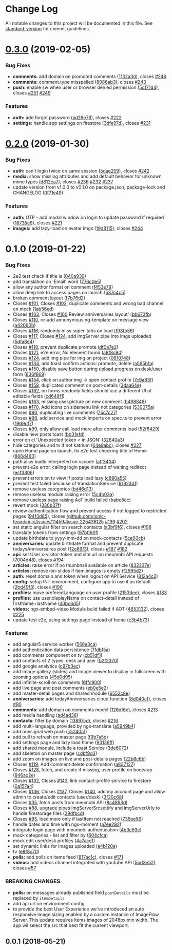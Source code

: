 # Change Log

All notable changes to this project will be documented in this file. See [standard-version](https://github.com/conventional-changelog/standard-version) for commit guidelines.

<a name="0.3.0"></a>
# [0.3.0](https://github.com/meumobi/ion-employee/compare/v0.2.0...v0.3.0) (2019-02-05)


### Bug Fixes

* **comments:** add domain on promoted comments ([1132a3d](https://github.com/meumobi/ion-employee/commit/1132a3d)), closes [#248](https://github.com/meumobi/ion-employee/issues/248)
* **comments:** comment.type misspelled ([8086ab3](https://github.com/meumobi/ion-employee/commit/8086ab3)), closes [#243](https://github.com/meumobi/ion-employee/issues/243)
* **push:** enable sw when user or browser denied permission ([5c171d4](https://github.com/meumobi/ion-employee/commit/5c171d4)), closes [#251](https://github.com/meumobi/ion-employee/issues/251) [#249](https://github.com/meumobi/ion-employee/issues/249)


### Features

* **auth:** add forgot password ([ad26e78](https://github.com/meumobi/ion-employee/commit/ad26e78)), closes [#222](https://github.com/meumobi/ion-employee/issues/222)
* **settings:** handle app settings on firestore ([3dfe97d](https://github.com/meumobi/ion-employee/commit/3dfe97d)), closes [#231](https://github.com/meumobi/ion-employee/issues/231)



<a name="0.2.0"></a>
# [0.2.0](https://github.com/meumobi/ion-employee/compare/v0.1.0...v0.2.0) (2019-01-30)


### Bug Fixes

* **auth:** can't login twice on same session ([5dae209](https://github.com/meumobi/ion-employee/commit/5dae209)), closes [#242](https://github.com/meumobi/ion-employee/issues/242)
* **media:** show missing attributes and add default behavior for unknown mime types ([d812ca7](https://github.com/meumobi/ion-employee/commit/d812ca7)), closes [#236](https://github.com/meumobi/ion-employee/issues/236) [#232](https://github.com/meumobi/ion-employee/issues/232) [#237](https://github.com/meumobi/ion-employee/issues/237)
* update version from v1.0.0 to v0.1.0 on package.json, package-lock and CHANGELOG ([0f71e49](https://github.com/meumobi/ion-employee/commit/0f71e49))


### Features

* **auth:** OTP - add modal window on login to update password if required ([16735e9](https://github.com/meumobi/ion-employee/commit/16735e9)), closes [#221](https://github.com/meumobi/ion-employee/issues/221)
* **images:** add lazy-load on avatar imgs ([19d8115](https://github.com/meumobi/ion-employee/commit/19d8115)), closes [#244](https://github.com/meumobi/ion-employee/issues/244)



<a name="0.1.0"></a>
# 0.1.0 (2019-01-22)


### Bug Fixes

* 2e2 test check if title is ([040a939](https://github.com/meumobi/ion-employee/commit/040a939))
* add translation on 'Email' word ([776c0e5](https://github.com/meumobi/ion-employee/commit/776c0e5))
* allow any author format on comment ([f453e79](https://github.com/meumobi/ion-employee/commit/f453e79))
* allow deep link to access pages on launch ([537c4c5](https://github.com/meumobi/ion-employee/commit/537c4c5))
* broken comment layout ([f7b76d2](https://github.com/meumobi/ion-employee/commit/f7b76d2))
* Closes [#101](https://github.com/meumobi/ion-employee/issues/101), Closes [#102](https://github.com/meumobi/ion-employee/issues/102), duplicate comments and wrong bad channel on mock ([1ab56ed](https://github.com/meumobi/ion-employee/commit/1ab56ed))
* Closes [#103](https://github.com/meumobi/ion-employee/issues/103), Closes [#100](https://github.com/meumobi/ion-employee/issues/100) Review anniversaries layout' ([bb673fb](https://github.com/meumobi/ion-employee/commit/bb673fb))
* Closes [#110](https://github.com/meumobi/ion-employee/issues/110), re-add annonymous ng-template on message view ([a42090b](https://github.com/meumobi/ion-employee/commit/a42090b))
* Closes [#116](https://github.com/meumobi/ion-employee/issues/116), randomly miss super-tabs on load ([f93fb56](https://github.com/meumobi/ion-employee/commit/f93fb56))
* Closes [#117](https://github.com/meumobi/ion-employee/issues/117), Closes [#124](https://github.com/meumobi/ion-employee/issues/124), add imgServer pipe into imgs uploaded ([5dfa8e4](https://github.com/meumobi/ion-employee/commit/5dfa8e4))
* Closes [#118](https://github.com/meumobi/ion-employee/issues/118), prevent duplicate promote ([df0a7e2](https://github.com/meumobi/ion-employee/commit/df0a7e2))
* Closes [#121](https://github.com/meumobi/ion-employee/issues/121), e2e error, No element found ([a8f8c90](https://github.com/meumobi/ion-employee/commit/a8f8c90))
* Closes [#124](https://github.com/meumobi/ion-employee/issues/124), add img pipe for img on project ([0810748](https://github.com/meumobi/ion-employee/commit/0810748))
* Closes [#134](https://github.com/meumobi/ion-employee/issues/134), add toast confirm actions: promote, delete ([a565b1a](https://github.com/meumobi/ion-employee/commit/a565b1a))
* Closes [#150](https://github.com/meumobi/ion-employee/issues/150), disable save button during upload.progress on desk/user form ([836f869](https://github.com/meumobi/ion-employee/commit/836f869))
* Closes [#154](https://github.com/meumobi/ion-employee/issues/154), click on author img -> open contact profile ([7c9a83f](https://github.com/meumobi/ion-employee/commit/7c9a83f))
* Closes [#159](https://github.com/meumobi/ion-employee/issues/159), duplicated comment on post-details ([3daa64e](https://github.com/meumobi/ion-employee/commit/3daa64e))
* Closes [#162](https://github.com/meumobi/ion-employee/issues/162), on forms readonly fields should use a different UI of editable fields ([cd648f1](https://github.com/meumobi/ion-employee/commit/cd648f1))
* Closes [#163](https://github.com/meumobi/ion-employee/issues/163), missing user.picture on new comment ([b498848](https://github.com/meumobi/ion-employee/commit/b498848))
* Closes [#170](https://github.com/meumobi/ion-employee/issues/170), Add icons on sidemenu link not categories ([530075a](https://github.com/meumobi/ion-employee/commit/530075a))
* Closes [#80](https://github.com/meumobi/ion-employee/issues/80), duplicating live comments ([75c7c27](https://github.com/meumobi/ion-employee/commit/75c7c27))
* Closes [#98](https://github.com/meumobi/ion-employee/issues/98), add service and mock imports on spec.ts to prevent error ([1969df7](https://github.com/meumobi/ion-employee/commit/1969df7))
* Closes [#99](https://github.com/meumobi/ion-employee/issues/99), only allow call load more after comments load ([52f6429](https://github.com/meumobi/ion-employee/commit/52f6429))
* disable new posts toast ([bb31efd](https://github.com/meumobi/ion-employee/commit/bb31efd))
* error on ci 'Unexpected token < in JSON' ([32640a3](https://github.com/meumobi/ion-employee/commit/32640a3))
* hide categories and tv if not katrium ([64e9abc](https://github.com/meumobi/ion-employee/commit/64e9abc)), closes [#227](https://github.com/meumobi/ion-employee/issues/227)
* open Home page on launch, fix e2e test checking title of Home ([866d460](https://github.com/meumobi/ion-employee/commit/866d460))
* path alias badly interpreted on vscode ([aff3404](https://github.com/meumobi/ion-employee/commit/aff3404))
* prevent e2e error, calling login page instead of waiting redirect ([ecf3306](https://github.com/meumobi/ion-employee/commit/ecf3306))
* prevent errors on tv view if posts load lazy ([c890a55](https://github.com/meumobi/ion-employee/commit/c890a55))
* prevent test failed because of translationService ([91923d1](https://github.com/meumobi/ion-employee/commit/91923d1))
* remove useless categories ([bd46d13](https://github.com/meumobi/ion-employee/commit/bd46d13))
* remove useless module raising error ([5c4b03a](https://github.com/meumobi/ion-employee/commit/5c4b03a))
* remove useless page raising AoT build failed ([babc8ec](https://github.com/meumobi/ion-employee/commit/babc8ec))
* revert mock ([330b37f](https://github.com/meumobi/ion-employee/commit/330b37f))
* review authentication flow and prevent access if not logged to restricted pages ([94f3d85](https://github.com/meumobi/ion-employee/commit/94f3d85)), closes [/github.com/ionic-team/ionic/issues/11459#issue-225436125](https://github.com//github.com/ionic-team/ionic/issues/11459/issues/issue-225436125) [#139](https://github.com/meumobi/ion-employee/issues/139) [#202](https://github.com/meumobi/ion-employee/issues/202)
* set static angular filter on search contacts ([a3bf9f6](https://github.com/meumobi/ion-employee/commit/a3bf9f6)), closes [#198](https://github.com/meumobi/ion-employee/issues/198)
* translate tokens from settings ([97b060f](https://github.com/meumobi/ion-employee/commit/97b060f))
* update birthdate to yyyy-mm-dd on mock-contacts ([5ce00cb](https://github.com/meumobi/ion-employee/commit/5ce00cb))
* **anniversaries:** update birthdate format and prevent duplicate todaysAnniversaires post ([12e89f3](https://github.com/meumobi/ion-employee/commit/12e89f3)), closes [#187](https://github.com/meumobi/ion-employee/issues/187) [#182](https://github.com/meumobi/ion-employee/issues/182)
* **api:** set User x-visitor-token and site.url on meumobi API requests ([7004d48](https://github.com/meumobi/ion-employee/commit/7004d48)), closes [#194](https://github.com/meumobi/ion-employee/issues/194)
* **articles:** raise error if no thumbnail available on article ([832237e](https://github.com/meumobi/ion-employee/commit/832237e))
* **articles:** remove ion-slides if item.images is empty ([f2995d2](https://github.com/meumobi/ion-employee/commit/f2995d2))
* **auth:** reset domain and token when logout on API Service ([812a4c2](https://github.com/meumobi/ion-employee/commit/812a4c2))
* **config:** setup INT environment, configure app to use it as default ([2bd49f3](https://github.com/meumobi/ion-employee/commit/2bd49f3)), closes [#190](https://github.com/meumobi/ion-employee/issues/190)
* **profiles:** move preferedLanguage on user profile ([2153dee](https://github.com/meumobi/ion-employee/commit/2153dee)), closes [#183](https://github.com/meumobi/ion-employee/issues/183)
* **profiles:** use user.displayName on contact-detail instead of firstName+lastName ([d0bc6d5](https://github.com/meumobi/ion-employee/commit/d0bc6d5))
* **videos:** ngx-embed-video Module build failed if AOT ([4653132](https://github.com/meumobi/ion-employee/commit/4653132)), closes [#225](https://github.com/meumobi/ion-employee/issues/225)
* update test e2e, using settings page instead of home ([c3b4b73](https://github.com/meumobi/ion-employee/commit/c3b4b73))


### Features

* add angular5 service worker ([566a3ca](https://github.com/meumobi/ion-employee/commit/566a3ca))
* add authentication data persistence ([7fdbf5a](https://github.com/meumobi/ion-employee/commit/7fdbf5a))
* add comments component on tv ([cb51df1](https://github.com/meumobi/ion-employee/commit/cb51df1))
* add contacts of 2 types: desk and user ([02f2370](https://github.com/meumobi/ion-employee/commit/02f2370))
* add google analytics ([c97b3ec](https://github.com/meumobi/ion-employee/commit/c97b3ec))
* add Image gallery (slides) and Image viewer to display in fullscreen with zooming options ([45d0d95](https://github.com/meumobi/ion-employee/commit/45d0d95))
* add infinite-scroll on comments ([6ffc900](https://github.com/meumobi/ion-employee/commit/6ffc900))
* add live page and post comments ([eb0e5e2](https://github.com/meumobi/ion-employee/commit/eb0e5e2))
* add master-detail pages and shared module ([6552c8e](https://github.com/meumobi/ion-employee/commit/6552c8e))
* **anniversaries:** add todayAnniversaries cloud function ([8d040cf](https://github.com/meumobi/ion-employee/commit/8d040cf)), closes [#90](https://github.com/meumobi/ion-employee/issues/90)
* **comments:** add domain on comments model ([126df6e](https://github.com/meumobi/ion-employee/commit/126df6e)), closes [#213](https://github.com/meumobi/ion-employee/issues/213)
* add media handling ([ad4ad38](https://github.com/meumobi/ion-employee/commit/ad4ad38))
* **contacts:** filter by domain ([13897cd](https://github.com/meumobi/ion-employee/commit/13897cd)), closes [#216](https://github.com/meumobi/ion-employee/issues/216)
* add multi-language, provided by ngx-translate ([a5949b4](https://github.com/meumobi/ion-employee/commit/a5949b4))
* add onesignal web push ([c5240a1](https://github.com/meumobi/ion-employee/commit/c5240a1))
* add pull to refresh on master page ([f9b7a5d](https://github.com/meumobi/ion-employee/commit/f9b7a5d))
* add settings page and lazy load home ([93136ff](https://github.com/meumobi/ion-employee/commit/93136ff))
* add shared module, include a toast Service ([3de6072](https://github.com/meumobi/ion-employee/commit/3de6072))
* add skeleton on master page ([cdbf9d3](https://github.com/meumobi/ion-employee/commit/cdbf9d3))
* add zoom on images on live and post-details pages ([22b8c6b](https://github.com/meumobi/ion-employee/commit/22b8c6b))
* Closes [#119](https://github.com/meumobi/ion-employee/issues/119), Add comment delete confirmation ([a837127](https://github.com/meumobi/ion-employee/commit/a837127))
* Closes [#128](https://github.com/meumobi/ion-employee/issues/128), fetch, and create if missing, user profile on bootsrap ([846ac2e](https://github.com/meumobi/ion-employee/commit/846ac2e))
* Closes [#132](https://github.com/meumobi/ion-employee/issues/132), Closes [#143](https://github.com/meumobi/ion-employee/issues/143), link contact-profile service to firestore ([0a157a4](https://github.com/meumobi/ion-employee/commit/0a157a4))
* Closes [#136](https://github.com/meumobi/ion-employee/issues/136), Closes [#137](https://github.com/meumobi/ion-employee/issues/137), Closes [#140](https://github.com/meumobi/ion-employee/issues/140), add my account page and allow admin to create/edit contacts (user/desk) ([3f20c68](https://github.com/meumobi/ion-employee/commit/3f20c68))
* Closes [#35](https://github.com/meumobi/ion-employee/issues/35), fetch posts from meumobi API ([8c4893d](https://github.com/meumobi/ion-employee/commit/8c4893d))
* Closes [#88](https://github.com/meumobi/ion-employee/issues/88), upgrade pipes imgServerSrcsettify and imgServerUrly to handle firestorage files ([29dfbcd](https://github.com/meumobi/ion-employee/commit/29dfbcd))
* Closes [#95](https://github.com/meumobi/ion-employee/issues/95), load more only if lastItem not reached ([735ee96](https://github.com/meumobi/ion-employee/commit/735ee96))
* handle dates and time with ngx-moment ([a7ee292](https://github.com/meumobi/ion-employee/commit/a7ee292))
* integrate login page with meumobi authentication ([4b3c93e](https://github.com/meumobi/ion-employee/commit/4b3c93e))
* mock categories - list and filter by ([604cfca](https://github.com/meumobi/ion-employee/commit/604cfca))
* mock edit user/desk profiles ([4a7ace1](https://github.com/meumobi/ion-employee/commit/4a7ace1))
* set dynamic links for images uploaded ([a4b120a](https://github.com/meumobi/ion-employee/commit/a4b120a))
* tv ([e8f8c70](https://github.com/meumobi/ion-employee/commit/e8f8c70))
* **polls:**  add polls on items feed ([817ac1c](https://github.com/meumobi/ion-employee/commit/817ac1c)), closes [#171](https://github.com/meumobi/ion-employee/issues/171)
* **videos:** add videos channel integrated with youtube API ([5bd3e52](https://github.com/meumobi/ion-employee/commit/5bd3e52)), closes [#57](https://github.com/meumobi/ion-employee/issues/57)


### BREAKING CHANGES

* **polls:** on messages already published field `postDetails` must be replaced by `itemDetails`
* add api url on environment config
* to provide the best User Experience we've introduced an auto responsive image sizing enabled by a custom instance of ImageFlow Server. This update requires items images of 2048px min width. The app wil select the src that best fit the current viewport.



<a name="0.0.1"></a>
## 0.0.1 (2018-05-21)
